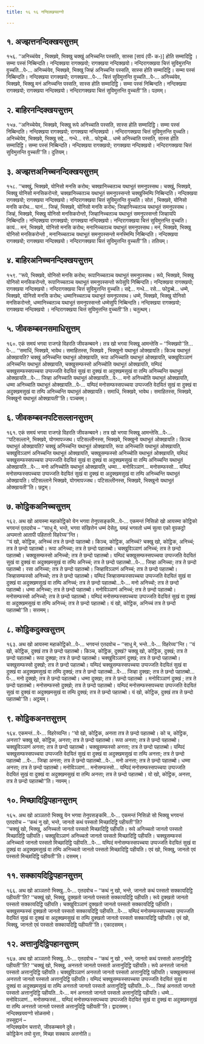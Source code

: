 ```yaml
---
title: १६ १६ नन्दिक्खयवग्गो

---
```



## १. अज्झत्तनन्दिक्खयसुत्तम्

१५६. ‘‘अनिच्चंयेव , भिक्खवे, भिक्खु चक्खुं अनिच्चन्ति पस्सति, सास्स [सायं (पी॰ क॰)] होति सम्मादिट्ठि । सम्मा पस्सं निब्बिन्दति। नन्दिक्खया रागक्खयो; रागक्खया नन्दिक्खयो। नन्दिरागक्खया चित्तं सुविमुत्तन्ति वुच्चति…पे॰… अनिच्चंयेव, भिक्खवे, भिक्खु जिव्हं अनिच्चन्ति पस्सति, सास्स होति सम्मादिट्ठि। सम्मा पस्सं निब्बिन्दति। नन्दिक्खया रागक्खयो; रागक्खया…पे॰… चित्तं सुविमुत्तन्ति वुच्चति…पे॰… अनिच्चंयेव, भिक्खवे, भिक्खु मनं अनिच्चन्ति पस्सति, सास्स होति सम्मादिट्ठि। सम्मा पस्सं निब्बिन्दति। नन्दिक्खया रागक्खयो; रागक्खया नन्दिक्खयो। नन्दिरागक्खया चित्तं सुविमुत्तन्ति वुच्चती’’ति। पठमम्।  


## २. बाहिरनन्दिक्खयसुत्तम्

१५७. ‘‘अनिच्चेयेव, भिक्खवे, भिक्खु रूपे अनिच्चाति पस्सति, सास्स होति सम्मादिट्ठि। सम्मा पस्सं निब्बिन्दति। नन्दिक्खया रागक्खयो; रागक्खया नन्दिक्खयो । नन्दिरागक्खया चित्तं सुविमुत्तन्ति वुच्चति। अनिच्चेयेव, भिक्खवे, भिक्खु सद्दे… गन्धे… रसे… फोट्ठब्बे… धम्मे अनिच्चाति पस्सति, सास्स होति सम्मादिट्ठि। सम्मा पस्सं निब्बिन्दति। नन्दिक्खया रागक्खयो; रागक्खया नन्दिक्खयो। नन्दिरागक्खया चित्तं सुविमुत्तन्ति वुच्चती’’ति। दुतियम्।  


## ३. अज्झत्तअनिच्चनन्दिक्खयसुत्तम्

१५८. ‘‘चक्खुं, भिक्खवे, योनिसो मनसि करोथ; चक्खानिच्चतञ्च यथाभूतं समनुपस्सथ। चक्खुं, भिक्खवे, भिक्खु योनिसो मनसिकरोन्तो, चक्खानिच्चतञ्च यथाभूतं समनुपस्सन्तो चक्खुस्मिम्पि निब्बिन्दति। नन्दिक्खया रागक्खयो; रागक्खया नन्दिक्खयो। नन्दिरागक्खया चित्तं सुविमुत्तन्ति वुच्चति। सोतं , भिक्खवे, योनिसो मनसि करोथ… घानं… जिव्हं, भिक्खवे, योनिसो मनसि करोथ; जिव्हानिच्चतञ्च यथाभूतं समनुपस्सथ। जिव्हं, भिक्खवे, भिक्खु योनिसो मनसिकरोन्तो, जिव्हानिच्चतञ्च यथाभूतं समनुपस्सन्तो जिव्हायपि निब्बिन्दति। नन्दिक्खया रागक्खयो; रागक्खया नन्दिक्खयो। नन्दिरागक्खया चित्तं सुविमुत्तन्ति वुच्चति। कायं… मनं, भिक्खवे, योनिसो मनसि करोथ; मनानिच्चतञ्च यथाभूतं समनुपस्सथ। मनं, भिक्खवे, भिक्खु योनिसो मनसिकरोन्तो , मनानिच्चतञ्च यथाभूतं समनुपस्सन्तो मनस्मिम्पि निब्बिन्दति। नन्दिक्खया रागक्खयो; रागक्खया नन्दिक्खयो। नन्दिरागक्खया चित्तं सुविमुत्तन्ति वुच्चती’’ति। ततियम्।  


## ४. बाहिरअनिच्चनन्दिक्खयसुत्तम्

१५९. ‘‘रूपे, भिक्खवे, योनिसो मनसि करोथ; रूपानिच्चतञ्च यथाभूतं समनुपस्सथ। रूपे, भिक्खवे, भिक्खु योनिसो मनसिकरोन्तो, रूपानिच्चतञ्च यथाभूतं समनुपस्सन्तो रूपेसुपि निब्बिन्दति। नन्दिक्खया रागक्खयो; रागक्खया नन्दिक्खयो। नन्दिरागक्खया चित्तं सुविमुत्तन्ति वुच्चति। सद्दे… गन्धे… रसे… फोट्ठब्बे… धम्मे, भिक्खवे, योनिसो मनसि करोथ; धम्मानिच्चतञ्च यथाभूतं समनुपस्सथ। धम्मे, भिक्खवे, भिक्खु योनिसो मनसिकरोन्तो, धम्मानिच्चतञ्च यथाभूतं समनुपस्सन्तो धम्मेसुपि निब्बिन्दति। नन्दिक्खया रागक्खयो; रागक्खया नन्दिक्खयो । नन्दिरागक्खया चित्तं सुविमुत्तन्ति वुच्चती’’ति। चतुत्थम्।  


## ५. जीवकम्बवनसमाधिसुत्तम्

१६०. एकं समयं भगवा राजगहे विहरति जीवकम्बवने। तत्र खो भगवा भिक्खू आमन्तेसि – ‘‘भिक्खवो’’ति…पे॰… ‘‘समाधिं, भिक्खवे, भावेथ। समाहितस्स, भिक्खवे , भिक्खुनो यथाभूतं ओक्खायति। किञ्च यथाभूतं ओक्खायति? चक्खुं अनिच्चन्ति यथाभूतं ओक्खायति, रूपा अनिच्चाति यथाभूतं ओक्खायति, चक्खुविञ्ञाणं अनिच्चन्ति यथाभूतं ओक्खायति, चक्खुसम्फस्सो अनिच्चोति यथाभूतं ओक्खायति, यम्पिदं चक्खुसम्फस्सपच्चया उप्पज्जति वेदयितं सुखं वा दुक्खं वा अदुक्खमसुखं वा तम्पि अनिच्चन्ति यथाभूतं ओक्खायति…पे॰… जिव्हा अनिच्चाति यथाभूतं ओक्खायति…पे॰… मनो अनिच्चोति यथाभूतं ओक्खायति, धम्मा अनिच्चाति यथाभूतं ओक्खायति…पे॰… यम्पिदं मनोसम्फस्सपच्चया उप्पज्जति वेदयितं सुखं वा दुक्खं वा अदुक्खमसुखं वा तम्पि अनिच्चन्ति यथाभूतं ओक्खायति। समाधिं, भिक्खवे, भावेथ। समाहितस्स, भिक्खवे, भिक्खुनो यथाभूतं ओक्खायती’’ति। पञ्चमम्।  


## ६. जीवकम्बवनपटिसल्लानसुत्तम्

१६१. एकं समयं भगवा राजगहे विहरति जीवकम्बवने। तत्र खो भगवा भिक्खू आमन्तेसि…पे॰… ‘‘पटिसल्लाने, भिक्खवे, योगमापज्जथ। पटिसल्लीनस्स, भिक्खवे, भिक्खुनो यथाभूतं ओक्खायति। किञ्च यथाभूतं ओक्खायति? चक्खुं अनिच्चन्ति यथाभूतं ओक्खायति, रूपा अनिच्चाति यथाभूतं ओक्खायति, चक्खुविञ्ञाणं अनिच्चन्ति यथाभूतं ओक्खायति, चक्खुसम्फस्सो अनिच्चोति यथाभूतं ओक्खायति, यम्पिदं चक्खुसम्फस्सपच्चया उप्पज्जति वेदयितं सुखं वा दुक्खं वा अदुक्खमसुखं वा तम्पि अनिच्चन्ति यथाभूतं ओक्खायति…पे॰… मनो अनिच्चोति यथाभूतं ओक्खायति, धम्मा… मनोविञ्ञाणं… मनोसम्फस्सो… यम्पिदं मनोसम्फस्सपच्चया उप्पज्जति वेदयितं सुखं वा दुक्खं वा अदुक्खमसुखं वा तम्पि अनिच्चन्ति यथाभूतं ओक्खायति। पटिसल्लाने भिक्खवे, योगमापज्जथ। पटिसल्लीनस्स, भिक्खवे, भिक्खुनो यथाभूतं ओक्खायती’’ति। छट्ठम्।  


## ७. कोट्ठिकअनिच्चसुत्तम्

१६२. अथ खो आयस्मा महाकोट्ठिको येन भगवा तेनुपसङ्कमि…पे॰… एकमन्तं निसिन्नो खो आयस्मा कोट्ठिको भगवन्तं एतदवोच – ‘‘साधु मे, भन्ते, भगवा संखित्तेन धम्मं देसेतु, यमहं भगवतो धम्मं सुत्वा एको वूपकट्ठो अप्पमत्तो आतापी पहितत्तो विहरेय्य’’न्ति।  
‘‘यं खो, कोट्ठिक, अनिच्चं तत्र ते छन्दो पहातब्बो। किञ्च, कोट्ठिक, अनिच्चं? चक्खु खो, कोट्ठिक, अनिच्चं; तत्र ते छन्दो पहातब्बो। रूपा अनिच्चा; तत्र ते छन्दो पहातब्बो। चक्खुविञ्ञाणं अनिच्चं; तत्र ते छन्दो पहातब्बो। चक्खुसम्फस्सो अनिच्चो; तत्र ते छन्दो पहातब्बो। यम्पिदं चक्खुसम्फस्सपच्चया उप्पज्जति वेदयितं सुखं वा दुक्खं वा अदुक्खमसुखं वा तम्पि अनिच्चं; तत्र ते छन्दो पहातब्बो…पे॰… जिव्हा अनिच्चा; तत्र ते छन्दो पहातब्बो। रसा अनिच्चा; तत्र ते छन्दो पहातब्बो। जिव्हाविञ्ञाणं अनिच्चं; तत्र ते छन्दो पहातब्बो। जिव्हासम्फस्सो अनिच्चो; तत्र ते छन्दो पहातब्बो। यम्पिदं जिव्हासम्फस्सपच्चया उप्पज्जति वेदयितं सुखं वा दुक्खं वा अदुक्खमसुखं वा तम्पि अनिच्चं; तत्र ते छन्दो पहातब्बो…पे॰… मनो अनिच्चो; तत्र ते छन्दो पहातब्बो। धम्मा अनिच्चा; तत्र ते छन्दो पहातब्बो। मनोविञ्ञाणं अनिच्चं; तत्र ते छन्दो पहातब्बो। मनोसम्फस्सो अनिच्चो; तत्र ते छन्दो पहातब्बो। यम्पिदं मनोसम्फस्सपच्चया उप्पज्जति वेदयितं सुखं वा दुक्खं वा अदुक्खमसुखं वा तम्पि अनिच्चं; तत्र ते छन्दो पहातब्बो। यं खो, कोट्ठिक, अनिच्चं तत्र ते छन्दो पहातब्बो’’ति। सत्तमम्।  


## ८. कोट्ठिकदुक्खसुत्तम्

१६३. अथ खो आयस्मा महाकोट्ठिको…पे॰… भगवन्तं एतदवोच – ‘‘साधु मे, भन्ते…पे॰… विहरेय्य’’न्ति। ‘‘यं खो, कोट्ठिक, दुक्खं तत्र ते छन्दो पहातब्बो। किञ्च, कोट्ठिक, दुक्खं? चक्खु खो, कोट्ठिक, दुक्खं; तत्र ते छन्दो पहातब्बो। रूपा दुक्खा; तत्र ते छन्दो पहातब्बो। चक्खुविञ्ञाणं दुक्खं; तत्र ते छन्दो पहातब्बो। चक्खुसम्फस्सो दुक्खो; तत्र ते छन्दो पहातब्बो। यम्पिदं चक्खुसम्फस्सपच्चया उप्पज्जति वेदयितं सुखं वा दुक्खं वा अदुक्खमसुखं वा तम्पि दुक्खं; तत्र ते छन्दो पहातब्बो…पे॰… जिव्हा दुक्खा; तत्र ते छन्दो पहातब्बो…पे॰… मनो दुक्खो; तत्र ते छन्दो पहातब्बो। धम्मा दुक्खा; तत्र ते छन्दो पहातब्बो । मनोविञ्ञाणं दुक्खं ; तत्र ते छन्दो पहातब्बो। मनोसम्फस्सो दुक्खो; तत्र ते छन्दो पहातब्बो। यम्पिदं मनोसम्फस्सपच्चया उप्पज्जति वेदयितं सुखं वा दुक्खं वा अदुक्खमसुखं वा तम्पि दुक्खं; तत्र ते छन्दो पहातब्बो। यं खो, कोट्ठिक, दुक्खं तत्र ते छन्दो पहातब्बो’’ति। अट्ठमम्।  


## ९. कोट्ठिकअनत्तसुत्तम्

१६४. एकमन्तं…पे॰… विहरेय्यन्ति। ‘‘यो खो, कोट्ठिक, अनत्ता तत्र ते छन्दो पहातब्बो। को च, कोट्ठिक, अनत्ता? चक्खु खो, कोट्ठिक, अनत्ता; तत्र ते छन्दो पहातब्बो। रूपा अनत्ता; तत्र ते छन्दो पहातब्बो। चक्खुविञ्ञाणं अनत्ता; तत्र ते छन्दो पहातब्बो। चक्खुसम्फस्सो अनत्ता; तत्र ते छन्दो पहातब्बो। यम्पिदं चक्खुसम्फस्सपच्चया उप्पज्जति वेदयितं सुखं वा दुक्खं वा अदुक्खमसुखं वा तम्पि अनत्ता; तत्र ते छन्दो पहातब्बो …पे॰… जिव्हा अनत्ता; तत्र ते छन्दो पहातब्बो…पे॰… मनो अनत्ता; तत्र ते छन्दो पहातब्बो। धम्मा अनत्ता; तत्र ते छन्दो पहातब्बो। मनोविञ्ञाणं… मनोसम्फस्सो… यम्पिदं मनोसम्फस्सपच्चया उप्पज्जति वेदयितं सुखं वा दुक्खं वा अदुक्खमसुखं वा तम्पि अनत्ता; तत्र ते छन्दो पहातब्बो। यो खो, कोट्ठिक, अनत्ता, तत्र ते छन्दो पहातब्बो’’ति। नवमम्।  


## १०. मिच्छादिट्ठिपहानसुत्तम्

१६५. अथ खो अञ्ञतरो भिक्खु येन भगवा तेनुपसङ्कमि…पे॰… एकमन्तं निसिन्नो सो भिक्खु भगवन्तं एतदवोच – ‘‘कथं नु खो, भन्ते, जानतो कथं पस्सतो मिच्छादिट्ठि पहीयती’’ति?  
‘‘चक्खुं खो, भिक्खु, अनिच्चतो जानतो पस्सतो मिच्छादिट्ठि पहीयति। रूपे अनिच्चतो जानतो पस्सतो मिच्छादिट्ठि पहीयति। चक्खुविञ्ञाणं अनिच्चतो जानतो पस्सतो मिच्छादिट्ठि पहीयति। चक्खुसम्फस्सं अनिच्चतो जानतो पस्सतो मिच्छादिट्ठि पहीयति…पे॰… यम्पिदं मनोसम्फस्सपच्चया उप्पज्जति वेदयितं सुखं वा दुक्खं वा अदुक्खमसुखं वा तम्पि अनिच्चतो जानतो पस्सतो मिच्छादिट्ठि पहीयति। एवं खो, भिक्खु, जानतो एवं पस्सतो मिच्छादिट्ठि पहीयती’’ति। दसमम्।  


## ११. सक्कायदिट्ठिपहानसुत्तम्

१६६. अथ खो अञ्ञतरो भिक्खु…पे॰… एतदवोच – ‘‘कथं नु खो, भन्ते, जानतो कथं पस्सतो सक्कायदिट्ठि पहीयती’’ति? ‘‘चक्खुं खो, भिक्खु, दुक्खतो जानतो पस्सतो सक्कायदिट्ठि पहीयति। रूपे दुक्खतो जानतो पस्सतो सक्कायदिट्ठि पहीयति। चक्खुविञ्ञाणं दुक्खतो जानतो पस्सतो सक्कायदिट्ठि पहीयति। चक्खुसम्फस्सं दुक्खतो जानतो पस्सतो सक्कायदिट्ठि पहीयति…पे॰… यम्पिदं मनोसम्फस्सपच्चया उप्पज्जति वेदयितं सुखं वा दुक्खं वा अदुक्खमसुखं वा तम्पि दुक्खतो जानतो पस्सतो सक्कायदिट्ठि पहीयति। एवं खो, भिक्खु, जानतो एवं पस्सतो सक्कायदिट्ठि पहीयती’’ति। एकादसमम्।  


## १२. अत्तानुदिट्ठिपहानसुत्तम्

१६७. अथ खो अञ्ञतरो भिक्खु…पे॰… एतदवोच – ‘‘कथं नु खो , भन्ते, जानतो कथं पस्सतो अत्तानुदिट्ठि पहीयती’’ति? ‘‘चक्खुं खो, भिक्खु, अनत्ततो जानतो पस्सतो अत्तानुदिट्ठि पहीयति। रूपे अनत्ततो जानतो पस्सतो अत्तानुदिट्ठि पहीयति। चक्खुविञ्ञाणं अनत्ततो जानतो पस्सतो अत्तानुदिट्ठि पहीयति। चक्खुसम्फस्सं अनत्ततो जानतो पस्सतो अत्तानुदिट्ठि पहीयति। यम्पिदं चक्खुसम्फस्सपच्चया उप्पज्जति वेदयितं सुखं वा दुक्खं वा अदुक्खमसुखं वा तम्पि अनत्ततो जानतो पस्सतो अत्तानुदिट्ठि पहीयति…पे॰… जिव्हं अनत्ततो जानतो पस्सतो अत्तानुदिट्ठि पहीयति…पे॰… मनं अनत्ततो जानतो पस्सतो अत्तानुदिट्ठि पहीयति। धम्मे… मनोविञ्ञाणं… मनोसम्फस्सं… यम्पिदं मनोसम्फस्सपच्चया उप्पज्जति वेदयितं सुखं वा दुक्खं वा अदुक्खमसुखं वा तम्पि अनत्ततो जानतो पस्सतो अत्तानुदिट्ठि पहीयती’’ति। द्वादसमम्।  
नन्दिक्खयवग्गो सोळसमो।  
तस्सुद्दानं –  
नन्दिक्खयेन चत्तारो, जीवकम्बवने दुवे।  
कोट्ठिकेन तयो वुत्ता, मिच्छा सक्काय अत्तनोति॥  